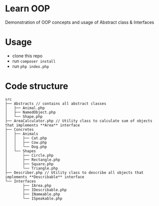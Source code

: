 # Learn OOP

Demonstration of OOP concepts and usage of Abstract class &amp; Interfaces

# Usage

* clone this repo
* run `composer install`
* run `php index.php`

# Code structure

```
src
├── Abstracts // contains all abstract classes
│   ├── Animal.php
│   ├── NamedObject.php
│   └── Shape.php
├── AreaCalculator.php // Utility class to calculate sum of objects that implements **Area** interface 
├── Concretes
│   ├── Animals
│   │   ├── Cat.php
│   │   ├── Cow.php
│   │   └── Dog.php
│   └── Shapes
│       ├── Circle.php
│       ├── Rectangle.php
│       ├── Square.php
│       └── Triangle.php
├── Describer.php // Utility class to describe all objects that implements **Describable** interface
└── Interfaces
        ├── IArea.php
        ├── IDescribable.php
        ├── INameable.php
        └── ISpeakable.php
    
```
